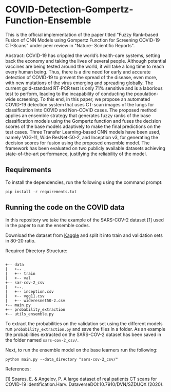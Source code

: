 # COVID-Detection-Gompertz-Function-Ensemble
This is the official implementation of the paper titled "Fuzzy Rank-based Fusion of CNN Models using Gompertz Function for Screening COVID-19 CT-Scans" under peer review in "Nature- Scientific Reports".

Abstract: COVID-19 has crippled the world’s health-care systems, setting back the economy and taking the lives of several people. Although potential vaccines are being tested around the world, it will take a long time to reach every human being. Thus, there is a dire need for early and accurate detection of COVID-19 to prevent the spread of the disease, even more, with new mutations of the virus emerging and spreading globally. The current gold-standard RT-PCR test is only 71% sensitive and is a laborious test to perform, leading to the incapability of conducting the population-wide screening. To this end, in this paper, we propose an automated COVID-19 detection system that uses CT-scan images of the lungs for classification into COVID and Non-COVID cases. The proposed method applies an ensemble strategy that generates fuzzy ranks of the base classification models using the Gompertz function and fuses the decision scores of the base models adaptively to make the final predictions on the test cases. Three Transfer Learning-based CNN models have been used, namely VGG-11, Wide ResNet-50-2, and Inception v3, for generating the decision scores for fusion using the proposed ensemble model. The framework has been evaluated on two publicly available datasets achieving state-of-the-art performance, justifying the reliability of the model.

## Requirements

To install the dependencies, run the following using the command prompt:

`pip install -r requirements.txt`

## Running the code on the COVID data
In this repository we take the example of the SARS-COV-2 dataset [1] used in the paper to run the ensemble codes.

Download the dataset from [Kaggle](https://www.kaggle.com/plameneduardo/sarscov2-ctscan-dataset) and split it into train and validation sets in 80-20 ratio.

Required Directory Structure:
```

+-- data
|   +-- .
|   +-- train
|   +-- val
+-- sar-cov-2_csv
|   +--.
|   +-- inception.csv
|   +-- vgg11.csv
|   +-- wideresnet50-2.csv
+-- main.py
+-- probability_extraction
+-- utils_ensemble.py

```
To extract the probabilities on the validation set using the different models run `probability_extraction.py` and save the files in a folder. As an example the probabilities extracted on the SARS-COV-2 dataset has been saved in the folder named `sars-cov-2_csv/`.

Next, to run the ensemble model on the base learners run the following:

`python main.py --data_directory "sars-cov-2_csv/"`

References:

[1] Soares, E. & Angelov, P. A large dataset of real patients CT scans for COVID-19 identification.Harv. DataverseDOI:10.7910/DVN/SZDUQX (2020).
